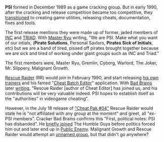 **PSI** formed in December 1989 as a game cracking group. But in early 1990, after the cracking and  release competition became too competitive, they [transitioned](/f/ad1f4f6) to creating game utilities, releasing cheats, documentation, fixes and tools.

The first release mentions they were made up of former, jaded members of [INC]() and [TRIAD](). With [Master Ryu](/p/master-ryu) writing, "We are PSI. Make what you want of our intials, (**Pirate SolutIons**, Personal SavIors, **Pirates Sick of Initials**, etc) but we are a band of tired, pissed off pirates brought together because we are sick and tired of working under giant groups such as INC and Triad."

The first members were, Master Ryu, Gremlin, Cyborg, Warlord, The Joker, Mr. Slippery, Malignant Growth. 

[Rescue Raider](/p/rescue-raider) (RR) would join in February 1990, and start releasing [his own trainers](t/f/ac1cfe6) and his famed "[Cheat Batch Editor](/f/a81f630)" application. With [Bad Brains](/p/bad-brains) later [writing](/f/ad1f4f6), "Rescue Raider [author of Cheat Editor] has joined us, and his contributions will be very valuable indeed. PSI hopes to establish itself as the "authorities" in videogame cheating". 

However, in the July 18 release of ["Cheat Pak #04"](/f/a91fffa) Rescue Raider would state he is "not affiliated with any group at the moment" and greet, all "ex-PSI members". Cracker Bad Brains confirms this "First, political notes: PSI has disbanded". He [briefly joined](/f/b02f1ce) The Humble Guys before politics forced him out and later end up in [Public Enemy](/g/public-enemy). Malignant Growth and Rescue Raider would attempt an [unnamed group](/f/ae2a02e), but that didn't go anywhere?